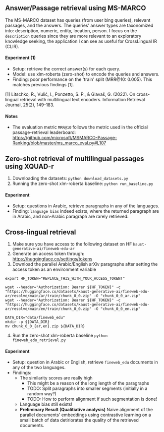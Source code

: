 ## Answer/Passage retrieval using MS-MARCO
The MS-MARCO dataset has queries (from user bing queries), relevant passages, and the answers. The queries' answer types are taxonomized into: description, numeric, entity, location, person. I focus on the `description` queries since they are more relevant to an exploratory knowledge seeking, the application I can see as useful for CrossLingual IR (CLIR).

#### Experiment (1)
- Setup: retrieve the correct answer(s) for each query.
- Model: use xlm-roberta (zero-shot) to encode the queries and answers.
- Finding: poor performance on the 'train' split (MRR@10: 0.005). This matches previous findings [1].

[1] Litschko, R., Vulić, I., Ponzetto, S. P., & Glavaš, G. (2022). On cross-lingual retrieval with multilingual text encoders. Information Retrieval Journal, 25(2), 149–183.

#### Notes
- The evaluation metric `MRR@10` follows the metric used in the official passage-retrieval leaderboard: https://github.com/microsoft/MSMARCO-Passage-Ranking/blob/master/ms_marco_eval.py#L107

## Zero-shot retrieval of multilingual passages using XQUAD-r
1. Downloading the datasets: `python download_datasets.py`
2. Running the zero-shot xlm-roberta baseline: `python run_baseline.py`

#### Experiment
- Setup: questions in Arabic, retrieve paragraphs in any of the languages.
- Finding: `language bias` indeed exists, where the returned paragraph are in Arabic, and non-Arabic paragraph are rarely retrieved.

## Cross-lingual retrieval
1. Make sure you have access to the following dataset on HF `kaust-generative-ai/fineweb-edu-ar`
2. Generate an access token through: https://huggingface.co/settings/tokens
3. Download the parallel Arabic/English arXiv paragraphs after setting the access token as an environment variable
```
export HF_TOKEN="REPLACE_THIS_WITH_YOUR_ACCESS_TOKEN!"

wget --header="Authorization: Bearer ${HF_TOKEN}" -c "https://huggingface.co/datasets/kaust-generative-ai/fineweb-edu-ar/resolve/main/ar/train/chunk_0_0.zip" -O "chunk_0_0_ar.zip"
wget --header="Authorization: Bearer ${HF_TOKEN}" -c "https://huggingface.co/datasets/kaust-generative-ai/fineweb-edu-ar/resolve/main/en/train/chunk_0_0.zip" -O "chunk_0_0_en.zip"

DATA_DIR="data/fineweb_edu"
mkdir -p ${DATA_DIR}
mv chunk_0_0_{ar,en}.zip ${DATA_DIR}
```
4. Run the zero-shot xlm-roberta baseline `python fineweb_edu_retrieval.py`

#### Experiment
- Setup: question in Arabic or English, retrieve `fineweb_edu` documents in any of the two languages.
- Findings:
    - The similarity scores are really high
        - This might be a reason of the long length of the paragraphs
        - TODO: Split paragraphs into smaller segments (initially in a random way?)
        - TODO: How to perform alignment if such segmentation is done!
    - Language bias still exists!
    - **Preliminary Result (Qualitiative analysis)** Naive alignment of the parallel documents' embeddings using contrastive learning on a small batch of data detiriorates the quality of the retrieved documents.
